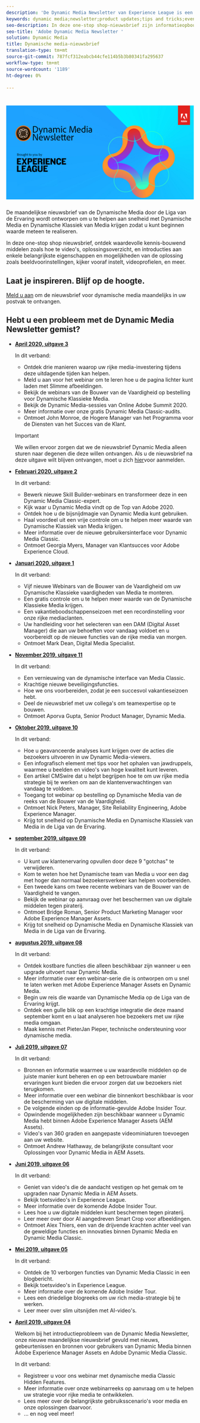 ```yaml
---
description: 'De Dynamic Media Newsletter van Experience League is een maandelijkse nieuwsbrief. Deze is ontworpen om u te helpen snel aan de slag te gaan met Dynamic Media en Dynamic Media Classic, zodat u meteen aan de slag kunt met het realiseren van waarde. De waardevolle kennis-bouwende middelen zijn beschikbaar in deze one-stop shop bulletin, met inbegrip van hoe te video''s, oplossingsoverzichten, en inleiding aan enkele zeer belangrijke eigenschappen en mogelijkheden zoals beeldvoorinstellingen, kijkersvoorinstellingen, videoprofielen, en meer. '
keywords: dynamic media;newsletter;product updates;tips and tricks;events;customer success;blog;blogs;images;videos;features;capabilities
seo-description: In deze one-stop shop-nieuwsbrief zijn informatieopbouwende middelen beschikbaar, met inbegrip van hoe te video's, oplossingsoverzichten, en introducties aan enkele zeer belangrijke eigenschappen en mogelijkheden zoals beeldvoorinstellingen, kijkersvoorinstellingen, videoprofielen, en meer.
seo-title: 'Adobe Dynamic Media Newsletter '
solution: Dynamic Media
title: Dynamische media-nieuwsbrief
translation-type: tm+mt
source-git-commit: 787fcf312eabcb44cfe114b5b3b80341fa295637
workflow-type: tm+mt
source-wordcount: '1189'
ht-degree: 0%

---
```



# ![Dynamisch nieuwsbrief voor media-logo](/help/assets/assets/dynamic-media-newsletter-logo.png)

De maandelijkse nieuwsbrief van de Dynamische Media door de Liga van de Ervaring wordt ontworpen om u te helpen aan snelheid met Dynamische Media en Dynamische Klassiek van Media krijgen zodat u kunt beginnen waarde meteen te realiseren.

In deze one-stop shop nieuwsbrief, ontdek waardevolle kennis-bouwend middelen zoals hoe te video&#39;s, oplossingsoverzicht, en introducties aan enkele belangrijkste eigenschappen en mogelijkheden van de oplossing zoals beeldvoorinstellingen, kijker vooraf instelt, videoprofielen, en meer.

## Laat je inspireren. Blijf op de hoogte.

[Meld u aan](https://www.adobe.com/subscription/dynamic-media-newsletter.html) om de nieuwsbrief voor dynamische media maandelijks in uw postvak te ontvangen.

## Hebt u een probleem met de Dynamic Media Newsletter gemist?

<!-- * **[May 2020, Issue 4](https://expleague.azureedge.net/assets/aem/Experience-Insider-vol.31.html)**

    In this issue:

    * What business continuity means in uncertain times.
    * Key takeaways from the first all-digital Adobe Summit.
    * Must-watch Experience Manager breakout sessions.
    * Summit customer spotlight: Under Armour.
    * Never miss an Experience Insider webinar.
    * Public sector spotlight: The urgent need for digital enrollment.
    * Look what’s new in Experience Manager Innovation.
    * Build your Experience Manager skills *live* with the Adobe pros.
    * Connect with the Adobe Experience Manager Community.
    * Fast-track your Adobe expertise with Adobe Experience League. -->

* **[April 2020, uitgave 3](https://expleague.azureedge.net/assets/dynamic-media/Dynamic_Media_Newsletter_04_2020_April.html)**

   In dit verband:

   * Ontdek drie manieren waarop uw rijke media-investering tijdens deze uitdagende tijden kan helpen.
   * Meld u aan voor het webinar om te leren hoe u de pagina lichter kunt laden met Slimme afbeeldingen.
   * Bekijk de webinars van de Bouwer van de Vaardigheid op bestelling voor Dynamische Klassieke Media.
   * Bekijk de Dynamic Media-sessies van Online Adobe Summit 2020.
   * Meer informatie over onze gratis Dynamic Media Classic-audits.
   * Ontmoet John Monroe, de Hogere Manager van het Programma voor de Diensten van het Succes van de Klant.

   >[!IMPORTANT]
   >
   >We willen ervoor zorgen dat we de nieuwsbrief Dynamic Media alleen sturen naar degenen die deze willen ontvangen. Als u de nieuwsbrief na deze uitgave wilt blijven ontvangen, moet u zich [hier](https://nam04.safelinks.protection.outlook.com/?url=http%3A%2F%2Ft.messages.adobe.com%2Fr%2F%3Fid%3Dha6c66e%2C266d7ba%2C26edbee&amp;data=02%7C01%7Crbrough%40adobe.com%7Ce0ec0f8dde0f4eb03d9c08d7e2173fd3%7Cfa7b1b5a7b34438794aed2c178decee1%7C0%7C0%7C637226461801398160&amp;sdata=3c1oREsqy%2FeDPKC3dd4IO9dXomQ1XbokaBAYQl8obrk%3D&amp;reserved=0)voor aanmelden.

* **[Februari 2020, uitgave 2](https://expleague.azureedge.net/assets/dynamic-media/Dynamic_Media_Newsletter_02_2020_Feb.html)**

   In dit verband:

   * Bewerk nieuwe Skill Builder-webinars en transformeer deze in een Dynamic Media Classic-expert.
   * Kijk waar u Dynamic Media vindt op de Top van Adobe 2020.
   * Ontdek hoe u de bijsnijdmagie van Dynamic Media kunt gebruiken.
   * Haal voordeel uit een vrije controle om u te helpen meer waarde van Dynamische Klassiek van Media krijgen.
   * Meer informatie over de nieuwe gebruikersinterface voor Dynamic Media Classic.
   * Ontmoet Georgia Myers, Manager van Klantsucces voor Adobe Experience Cloud.

* **[Januari 2020, uitgave 1](https://expleague.azureedge.net/assets/dynamic-media/Dynamic_Media_Newsletter_01_2020_Jan.html)**

   In dit verband:

   * Vijf nieuwe Webinars van de Bouwer van de Vaardigheid om uw Dynamische Klassieke vaardigheden van Media te monteren.
   * Een gratis controle om u te helpen meer waarde van de Dynamische Klassieke Media krijgen.
   * Een vakantieboodschappenseizoen met een recordinstelling voor onze rijke mediaclanten.
   * Uw handleiding voor het selecteren van een DAM (Digital Asset Manager) die aan uw behoeften voor vandaag voldoet en u voorbereidt op de nieuwe functies van de rijke media van morgen.
   * Ontmoet Mark Dean, Digital Media Specialist.

* **[November 2019, uitgave 11](https://expleague.azureedge.net/assets/dynamic-media/Dynamic_Media_Newsletter_11_2019_Nov.html)**

   In dit verband:

   * Een vernieuwing van de dynamische interface van Media Classic.
   * Krachtige nieuwe beveiligingsfuncties.
   * Hoe we ons voorbereiden, zodat je een succesvol vakantieseizoen hebt.
   * Deel de nieuwsbrief met uw collega&#39;s om teamexpertise op te bouwen.
   * Ontmoet Aporva Gupta, Senior Product Manager, Dynamic Media.

* **[Oktober 2019, uitgave 10](https://expleague.azureedge.net/assets/dynamic-media/Dynamic_Media_Newsletter_10_2019_Oct.html)**

   In dit verband:

   * Hoe u geavanceerde analyses kunt krijgen over de acties die bezoekers uitvoeren in uw Dynamic Media-viewers.
   * Een infografisch element met tips voor het ophalen van jawdruppels, waarmee u beelden en video&#39;s van hoge kwaliteit kunt leveren.
   * Een artikel CMSwire dat u helpt begrijpen hoe te om uw rijke media strategie bij te werken om aan de klantenverwachtingen van vandaag te voldoen.
   * Toegang tot webinar op bestelling op Dynamische Media van de reeks van de Bouwer van de Vaardigheid.
   * Ontmoet Nick Peters, Manager, Site Reliability Engineering, Adobe Experience Manager.
   * Krijg tot snelheid op Dynamische Media en Dynamische Klassiek van Media in de Liga van de Ervaring.

* **[september 2019, uitgave 09](https://expleague.azureedge.net/assets/dynamic-media/Dynamic_Media_Newsletter_09_2019_Sept.html)**

   In dit verband:

   * U kunt uw klantenervaring opvullen door deze 9 &quot;gotchas&quot; te verwijderen.
   * Kom te weten hoe het Dynamische team van Media u voor een dag met hoger dan normaal bezoekersverkeer kan helpen voorbereiden.
   * Een tweede kans om twee recente webinars van de Bouwer van de Vaardigheid te vangen.
   * Bekijk de webinar op aanvraag over het beschermen van uw digitale middelen tegen piraterij.
   * Ontmoet Bridge Roman, Senior Product Marketing Manager voor Adobe Experience Manager Assets.
   * Krijg tot snelheid op Dynamische Media en Dynamische Klassiek van Media in de Liga van de Ervaring.


* **[augustus 2019, uitgave 08](https://expleague.azureedge.net/assets/dynamic-media/Dynamic_Media_Newsletter_08_2019_Aug.html)**

   In dit verband:

   * Ontdek kostbare functies die alleen beschikbaar zijn wanneer u een upgrade uitvoert naar Dynamic Media.
   * Meer informatie over een webinar-serie die is ontworpen om u snel te laten werken met Adobe Experience Manager Assets en Dynamic Media.
   * Begin uw reis die waarde van Dynamische Media op de Liga van de Ervaring krijgt.
   * Ontdek een gulle blik op een krachtige integratie die deze maand september komt en u laat analyseren hoe bezoekers met uw rijke media omgaan.
   * Maak kennis met PieterJan Pieper, technische ondersteuning voor dynamische media.


* **[Juli 2019, uitgave 07](https://expleague.azureedge.net/assets/dynamic-media/Dynamic_Media_Newsletter_07_2019_July.html)**

   In dit verband:

   * Bronnen en informatie waarmee u uw waardevolle middelen op de juiste manier kunt beheren en op een betrouwbare manier ervaringen kunt bieden die ervoor zorgen dat uw bezoekers niet terugkomen.
   * Meer informatie over een webinar die binnenkort beschikbaar is voor de bescherming van uw digitale middelen.
   * De volgende einden op de informatie-gevulde Adobe Insider Tour.
   * Opwindende mogelijkheden zijn beschikbaar wanneer u Dynamic Media hebt binnen Adobe Experience Manager Assets (AEM Assets).
   * Video&#39;s van 360 graden en aangepaste videominiaturen toevoegen aan uw website.
   * Ontmoet Andrew Hathaway, de belangrijkste consultant voor Oplossingen voor Dynamic Media in AEM Assets.

* **[Juni 2019, uitgave 06](https://expleague.azureedge.net/assets/dynamic-media/Dynamic_Media_Newsletter_06_2019_June.html)**

   In dit verband:

   * Geniet van video&#39;s die de aandacht vestigen op het gemak om te upgraden naar Dynamic Media in AEM Assets.
   * Bekijk toetsvideo&#39;s in Experience League.
   * Meer informatie over de komende Adobe Insider Tour.
   * Lees hoe u uw digitale middelen kunt beschermen tegen piraterij.
   * Leer meer over door AI aangedreven Smart Crop voor afbeeldingen.
   * Ontmoet Alex Thiers, een van de drijvende krachten achter veel van de geweldige functies en innovaties binnen Dynamic Media en Dynamic Media Classic.

* **[Mei 2019, uitgave 05](https://expleague.azureedge.net/assets/dynamic-media/Dynamic_Media_Newsletter_05_2019_May.html)**

   In dit verband:

   * Ontdek de 10 verborgen functies van Dynamic Media Classic in een blogbericht.
   * Bekijk toetsvideo&#39;s in Experience League.
   * Meer informatie over de komende Adobe Insider Tour.
   * Lees een driedelige blogreeks om uw rich media-strategie bij te werken.
   * Leer meer over slim uitsnijden met AI-video&#39;s.

* **[April 2019, uitgave 04](https://expleague.azureedge.net/assets/dynamic-media/Dynamic_Media_Newsletter_04_2019_April.html)**

   Welkom bij het introductieprobleem van de Dynamic Media Newsletter, onze nieuwe maandelijkse nieuwsbrief gevuld met nieuws, gebeurtenissen en bronnen voor gebruikers van Dynamic Media binnen Adobe Experience Manager Assets en Adobe Dynamic Media Classic.

   In dit verband:
   * Registreer u voor ons webinar met dynamische media Classic Hidden Features.
   * Meer informatie over onze webinarreeks op aanvraag om u te helpen uw strategie voor rijke media te ontwikkelen.
   * Lees meer over de belangrijkste gebruiksscenario&#39;s voor media en onze oplossingen daarvoor.
   * ... en nog veel meer!